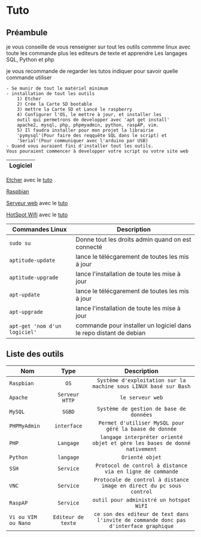 # Tuto

## Préambule

je vous conseille de vous renseigner sur tout les outils commme linux avec toute les commande plus les editeurs de texte et apprendre Les langages SQL, Python et php

je vous recommande de regarder les tutos indiquer pour savoir quelle commande utiliser

    - Se munir de tout le matériel minimum
    - installation de tout les outils
        1) Etcher
        2) Crée la Carte SD bootable
        3) mettre la Carte SD et Lancé le raspberry
        4) Configurer l'OS, le mettre à jour, et installer les
        outil qui permetrons de developper avec 'apt get install'
        apache2, mysql, php, phpmyadmin, python, raspAP, vim.
        5) Il faudra installer pour mon projet la librairie
        'pymysql'(Pour faire des reqquête SQL dans le script) et
        'Serial'(Pour communiquer avec l'arduino par USB)
    - Quand vous auraient fini d'installer tout les outils.
    Vous pouraient commencer à developper votre script ou votre site web  

| **Logiciel** |
|---|

[Etcher](https://etcher.io/) avec le [tuto](https://www.framboise314.fr/installation-de-raspbian-pour-le-raspberry-pi-sur-carte-micro-sd-avec-etcher/)

[Raspbian](https://raspbian-france.fr/telechargements/)

[Serveur web](https://www.google.fr/search?q=serveur+web&rlz=1C1CHBF_frFR810FR811&oq=serveur+web+&aqs=chrome..69i57j69i60j0l4.4090j0j7&sourceid=chrome&ie=UTF-8) avec le [tuto](https://www.framboise314.fr/installation-de-raspbian-pour-le-raspberry-pi-sur-carte-micro-sd-avec-etcher/)

[HotSpot Wifi](https://www.google.fr/search?q=hotspot+wifi+raspberry&rlz=1C1CHBF_frFR810FR811&oq=hotspot+wifi+&aqs=chrome.0.69i59j0j69i57j0l3.5718j0j7&sourceid=chrome&ie=UTF-8) avec le [tuto](https://raspbian-france.fr/creer-un-hotspot-wi-fi-en-moins-de-10-minutes-avec-la-raspberry-pi/)

| **Commandes Linux** | **Description** |
|---| --- |
| `sudo su` | Donne tout les droits admin quand on est connecté |
| `aptitude-update`| lance le télécgarement de toutes les mis à jour |
| `aptitude-upgrade`| lance l'installation de toute les mise à jour |
| `apt-update`| lance le télécgarement de toutes les mis à jour |
| `apt-upgrade`| lance l'installation de toute les mise à jour |
| `apt-get 'nom d'un logiciel'`| commande pour installer un logiciel dans le repo distant de debian |

## Liste des outils

| **Nom** | **Type** | **Description** |
| --- | :---: | :---: |
| `Raspbian` | `OS` | `Système d'exploitation sur la machine sous LINUX basé sur Bash` |
| `Apache` | `Serveur HTTP` | `le serveur web` |
| `MySQL` | `SGBD` | `Système de gestion de base de données` |
| `PHPMyAdmin` | `interface` | `Permet d'utiliser MySQL pour géré la baase de donnée` |
| `PHP` | `Langage` | `langage interpréter orienté objet et gère les bases de donné nativement` |
| `Python` | `langage` | `Orienté objet` |
| `SSH` | `Service` | `Protocol de control à distance via en ligne de commande` |
| `VNC` | `Service` | `Protocole de control à distance image en direct du pc sous control` |
| `RaspAP` | `Service` | `outil pour administré un hotspot WiFI` |
| `Vi ou VIM ou Nano` | `Editeur de texte` | `ce son des editeur de text dans l'invite de commande donc pas d'interface graphique` |